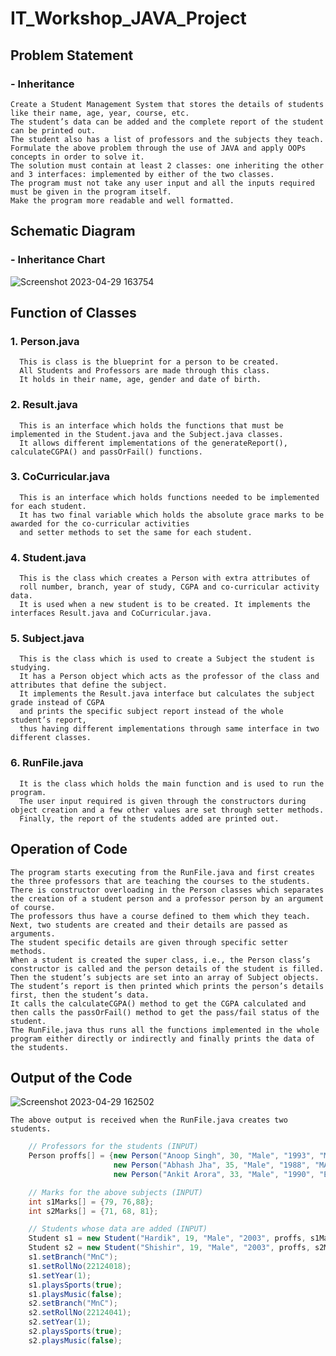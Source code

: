 # IT_Workshop_JAVA_Project

## Problem Statement
### - Inheritance
    Create a Student Management System that stores the details of students like their name, age, year, course, etc.
    The student’s data can be added and the complete report of the student can be printed out.
    The student also has a list of professors and the subjects they teach.
    Formulate the above problem through the use of JAVA and apply OOPs concepts in order to solve it.
    The solution must contain at least 2 classes: one inheriting the other and 3 interfaces: implemented by either of the two classes.
    The program must not take any user input and all the inputs required must be given in the program itself.
    Make the program more readable and well formatted.

## Schematic Diagram
### - Inheritance Chart
![Screenshot 2023-04-29 163754](https://user-images.githubusercontent.com/129510465/235299502-912d7dad-4cba-493a-b189-cbdc24f61c8f.png)


## Function of Classes
  ### 1. Person.java
      This is class is the blueprint for a person to be created.
      All Students and Professors are made through this class.
      It holds in their name, age, gender and date of birth.
      
  ### 2. Result.java
      This is an interface which holds the functions that must be implemented in the Student.java and the Subject.java classes.
      It allows different implementations of the generateReport(), calculateCGPA() and passOrFail() functions.
      
  ### 3. CoCurricular.java
      This is an interface which holds functions needed to be implemented for each student.
      It has two final variable which holds the absolute grace marks to be awarded for the co-curricular activities
      and setter methods to set the same for each student.
      
  ### 4. Student.java
      This is the class which creates a Person with extra attributes of
      roll number, branch, year of study, CGPA and co-curricular activity data.
      It is used when a new student is to be created. It implements the interfaces Result.java and CoCurricular.java. 
      
  ### 5. Subject.java
      This is the class which is used to create a Subject the student is studying.
      It has a Person object which acts as the professor of the class and attributes that define the subject.
      It implements the Result.java interface but calculates the subject grade instead of CGPA
      and prints the specific subject report instead of the whole student’s report,
      thus having different implementations through same interface in two different classes.
      
  ### 6. RunFile.java
      It is the class which holds the main function and is used to run the program.
      The user input required is given through the constructors during object creation and a few other values are set through setter methods.
      Finally, the report of the students added are printed out.
      
## Operation of Code
    The program starts executing from the RunFile.java and first creates the three professors that are teaching the courses to the students.
    There is constructor overloading in the Person classes which separates the creation of a student person and a professor person by an argument of course.
    The professors thus have a course defined to them which they teach.
    Next, two students are created and their details are passed as arguments.
    The student specific details are given through specific setter methods. 
    When a student is created the super class, i.e., the Person class’s constructor is called and the person details of the student is filled.
    Then the student’s subjects are set into an array of Subject objects.
    The student’s report is then printed which prints the person’s details first, then the student’s data.
    It calls the calculateCGPA() method to get the CGPA calculated and then calls the passOrFail() method to get the pass/fail status of the student.
    The RunFile.java thus runs all the functions implemented in the whole program either directly or indirectly and finally prints the data of the students.
    
## Output of the Code
![Screenshot 2023-04-29 162502](https://user-images.githubusercontent.com/129510465/235299820-070bfbe1-83ad-41ad-90a1-4a8eec0732d9.png)
    
    The above output is received when the RunFile.java creates two students.
    
```JAVA
    // Professors for the students (INPUT)
    Person proffs[] = {new Person("Anoop Singh", 30, "Male", "1993", "MA-102"),
                       new Person("Abhash Jha", 35, "Male", "1988", "MA-111"),
                       new Person("Ankit Arora", 33, "Male", "1990", "EO-102")};

    // Marks for the above subjects (INPUT)
    int s1Marks[] = {79, 76,88};
    int s2Marks[] = {71, 68, 81};

    // Students whose data are added (INPUT)
    Student s1 = new Student("Hardik", 19, "Male", "2003", proffs, s1Marks);
    Student s2 = new Student("Shishir", 19, "Male", "2003", proffs, s2Marks);
    s1.setBranch("MnC");
    s1.setRollNo(22124018);
    s1.setYear(1);
    s1.playsSports(true);
    s1.playsMusic(false);
    s2.setBranch("MnC");
    s2.setRollNo(22124041);
    s2.setYear(1);
    s2.playsSports(true);
    s2.playsMusic(false);
```
    


